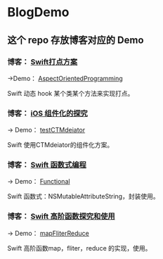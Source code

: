 # BlogDemo


## 这个 repo 存放博客对应的 Demo

### 博客： [Swift打点方案](https://poos.github.io/2018/07/17/ProjectEvent/)

->Demo： [AspectOrientedProgramming](https://github.com/poos/BlogDemo/tree/master/AspectOrientedProgramming)

Swift 动态 hook 某个类某个方法来实现打点。


### 博客： [iOS 组件化的探究](https://poos.github.io/2018/10/10/Module/)
-> Demo： [testCTMdeiator](https://github.com/poos/BlogDemo/tree/master/testCTMdeiator)

Swift 使用CTMdeiator的组件化方案。


### 博客： [Swift 函数式编程](https://poos.github.io/2018/11/05/SwiftFunctional/)
-> Demo： [Functional](https://github.com/poos/BlogDemo/tree/master/Functional)

Swift  函数式：NSMutableAttributeString，封装使用。


### 博客： [Swift 高阶函数探究和使用](https://poos.github.io/2018/11/08/SwiftFunctional2/)
-> Demo： [mapFliterReduce](https://github.com/poos/BlogDemo/tree/master/mapFliterReduce)

Swift  高阶函数map，fliter，reduce 的实现，使用。
